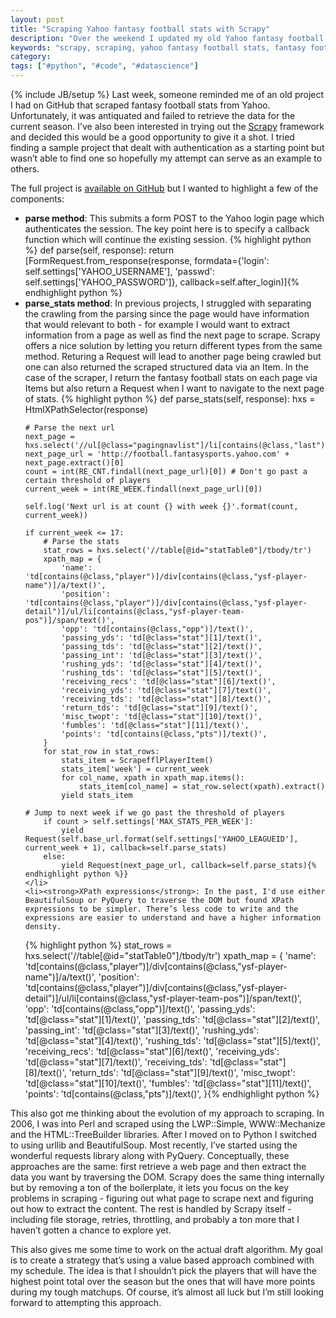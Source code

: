 ```yaml
---
layout: post
title: "Scraping Yahoo fantasy football stats with Scrapy"
description: "Over the weekend I updated my old Yahoo fantasy football stats scraper to use Scrapy and wanted to share some thoughts."
keywords: "scrapy, scraping, yahoo fantasy football stats, fantasy football"
category:
tags: ["#python", "#code", "#datascience"]
---
```

{% include JB/setup %}
Last week, someone reminded me of an old project I had on GitHub that scraped fantasy football stats from Yahoo. Unfortunately, it was antiquated and failed to retrieve the data for the current season. I’ve also been interested in trying out the <a href="http://scrapy.org/" target="_blank">Scrapy</a> framework and decided this would be a good opportunity to give it a shot. I tried finding a sample project that dealt with authentication as a starting point but wasn’t able to find one so hopefully my attempt can serve as an example to others.

The full project is <a href="https://github.com/dangoldin/yahoo-ffl" target="_blank">available on GitHub</a> but I wanted to highlight a few of the components:

<ul class="bulleted">
	<li><strong>parse method</strong>: This submits a form POST to the Yahoo login page which authenticates the session. The key point here is to specify a callback function which will continue the existing session.
{% highlight python %}
def parse(self, response):
    return [FormRequest.from_response(response,
                formdata={'login': self.settings['YAHOO_USERNAME'],
                		  'passwd': self.settings['YAHOO_PASSWORD']},
                callback=self.after_login)]{% endhighlight python %}
	</li>
	<li><strong>parse_stats method</strong>: In previous projects, I struggled with separating the crawling from the parsing since the page would have information that would relevant to both - for example I would want to extract information from a page as well as find the next page to scrape. Scrapy offers a nice solution by letting you return different types from the same method. Returing a Request will lead to another page being crawled but one can also returned the scraped structured data via an Item. In the case of the scraper, I return the fantasy football stats on each page via Items but also return a Request when I want to navigate to the next page of stats.
{% highlight python %}
def parse_stats(self, response):
    hxs = HtmlXPathSelector(response)

    # Parse the next url
    next_page = hxs.select('//ul[@class="pagingnavlist"]/li[contains(@class,"last")]/a/@href')
    next_page_url = 'http://football.fantasysports.yahoo.com' + next_page.extract()[0]
    count = int(RE_CNT.findall(next_page_url)[0]) # Don't go past a certain threshold of players
    current_week = int(RE_WEEK.findall(next_page_url)[0])

    self.log('Next url is at count {} with week {}'.format(count, current_week))

    if current_week <= 17:
        # Parse the stats
        stat_rows = hxs.select('//table[@id="statTable0"]/tbody/tr')
        xpath_map = {
            'name': 'td[contains(@class,"player")]/div[contains(@class,"ysf-player-name")]/a/text()',
            'position': 'td[contains(@class,"player")]/div[contains(@class,"ysf-player-detail")]/ul/li[contains(@class,"ysf-player-team-pos")]/span/text()',
            'opp': 'td[contains(@class,"opp")]/text()',
            'passing_yds': 'td[@class="stat"][1]/text()',
            'passing_tds': 'td[@class="stat"][2]/text()',
            'passing_int': 'td[@class="stat"][3]/text()',
            'rushing_yds': 'td[@class="stat"][4]/text()',
            'rushing_tds': 'td[@class="stat"][5]/text()',
            'receiving_recs': 'td[@class="stat"][6]/text()',
            'receiving_yds': 'td[@class="stat"][7]/text()',
            'receiving_tds': 'td[@class="stat"][8]/text()',
            'return_tds': 'td[@class="stat"][9]/text()',
            'misc_twopt': 'td[@class="stat"][10]/text()',
            'fumbles': 'td[@class="stat"][11]/text()',
            'points': 'td[contains(@class,"pts")]/text()',
        }
        for stat_row in stat_rows:
            stats_item = ScrapefflPlayerItem()
            stats_item['week'] = current_week
            for col_name, xpath in xpath_map.items():
                stats_item[col_name] = stat_row.select(xpath).extract()
            yield stats_item

    # Jump to next week if we go past the threshold of players
        if count > self.settings['MAX_STATS_PER_WEEK']:
            yield Request(self.base_url.format(self.settings['YAHOO_LEAGUEID'], current_week + 1), callback=self.parse_stats)
        else:
            yield Request(next_page_url, callback=self.parse_stats){% endhighlight python %}}
	</li>
	<li><strong>XPath expressions</strong>: In the past, I'd use either BeautifulSoup or PyQuery to traverse the DOM but found XPath expressions to be simpler. There’s less code to write and the expressions are easier to understand and have a higher information density.
{% highlight python %}
stat_rows = hxs.select('//table[@id="statTable0"]/tbody/tr')
xpath_map = {
    'name': 'td[contains(@class,"player")]/div[contains(@class,"ysf-player-name")]/a/text()',
    'position': 'td[contains(@class,"player")]/div[contains(@class,"ysf-player-detail")]/ul/li[contains(@class,"ysf-player-team-pos")]/span/text()',
    'opp': 'td[contains(@class,"opp")]/text()',
    'passing_yds': 'td[@class="stat"][1]/text()',
    'passing_tds': 'td[@class="stat"][2]/text()',
    'passing_int': 'td[@class="stat"][3]/text()',
    'rushing_yds': 'td[@class="stat"][4]/text()',
    'rushing_tds': 'td[@class="stat"][5]/text()',
    'receiving_recs': 'td[@class="stat"][6]/text()',
    'receiving_yds': 'td[@class="stat"][7]/text()',
    'receiving_tds': 'td[@class="stat"][8]/text()',
    'return_tds': 'td[@class="stat"][9]/text()',
    'misc_twopt': 'td[@class="stat"][10]/text()',
    'fumbles': 'td[@class="stat"][11]/text()',
    'points': 'td[contains(@class,"pts")]/text()',
}{% endhighlight python %}
	</li>
</ul>

This also got me thinking about the evolution of my approach to scraping. In 2006, I was into Perl and scraped using the LWP::Simple, WWW::Mechanize and the HTML::TreeBuilder libraries. After I moved on to Python I switched to using urllib and BeautifulSoup. Most recently, I’ve started using the wonderful requests library along with PyQuery. Conceptually, these approaches are the same: first retrieve a web page and then extract the data you want by traversing the DOM. Scrapy does the same thing internally but by removing a ton of the boilerplate, it lets you focus on the key problems in scraping - figuring out what page to scrape next and figuring out how to extract the content. The rest is handled by Scrapy itself - including file storage, retries, throttling, and probably a ton more that I haven’t gotten a chance to explore yet.

This also gives me some time to work on the actual draft algorithm. My goal is to create a strategy that’s using a value based approach combined with my schedule. The idea is that I shouldn’t pick the players that will have the highest point total over the season but the ones that will have more points during my tough matchups. Of course, it’s almost all luck but I’m still looking forward to attempting this approach.
